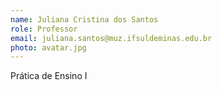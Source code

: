 ```yaml
---
name: Juliana Cristina dos Santos
role: Professor
email: juliana.santos@muz.ifsuldeminas.edu.br
photo: avatar.jpg
---
```

Prática de Ensino I
